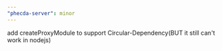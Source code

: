 ```yaml
---
"phecda-server": minor
---
```


add createProxyModule to support Circular-Dependency(BUT it still can't work in nodejs)

